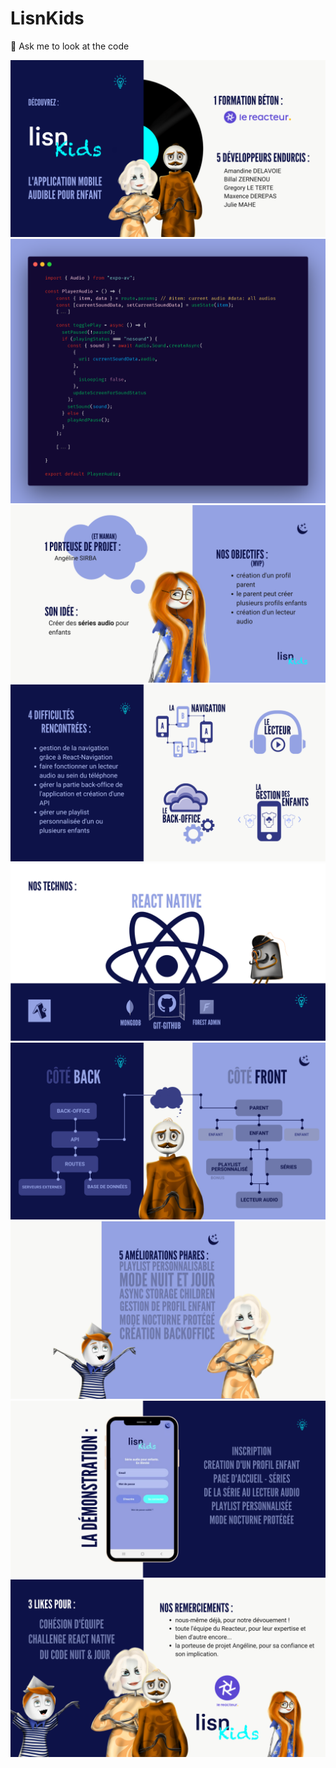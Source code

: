 ﻿# LisnKids
 
👀 Ask me to look at the code

![LisnKids01](/assets/img/01.png)
![CodeCarbon](/assets/img/carbon01.png)
![LisnKids02](/assets/img/02.png)
![LisnKids03](/assets/img/03.png)
![LisnKids04](/assets/img/04.png)
![LisnKids05](/assets/img/05.png)
![LisnKids06](/assets/img/06.png)
![LisnKids07](/assets/img/07.png)
![LisnKids08](/assets/img/08.png)
